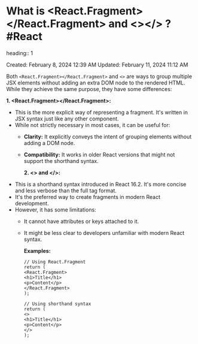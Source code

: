 # What is <React.Fragment></React.Fragment> and <></> ? #React 
heading:: 1

Created: February 8, 2024 12:39 AM
Updated: February 11, 2024 11:12 AM

Both `<React.Fragment></React.Fragment>` and `<>` are ways to group multiple JSX elements without adding an extra DOM node to the rendered HTML. While they achieve the same purpose, they have some differences:

**1. <React.Fragment></React.Fragment>:**
- This is the more explicit way of representing a fragment. It's written in JSX syntax just like any other component.
- While not strictly necessary in most cases, it can be useful for:
	- **Clarity:** It explicitly conveys the intent of grouping elements without adding a DOM node.
	- **Compatibility:** It works in older React versions that might not support the shorthand syntax.
	  
	  **2. <> and </>:**
- This is a shorthand syntax introduced in React 16.2. It's more concise and less verbose than the full tag format.
- It's the preferred way to create fragments in modern React development.
- However, it has some limitations:
	- It cannot have attributes or keys attached to it.
	- It might be less clear to developers unfamiliar with modern React syntax.
	  
	  **Examples:**
	  
	  ```
	  // Using React.Fragment
	  return (
	  <React.Fragment>
	  <h1>Title</h1>
	  <p>Content</p>
	  </React.Fragment>
	  );
	  
	  // Using shorthand syntax
	  return (
	  <>
	  <h1>Title</h1>
	  <p>Content</p>
	  </>
	  );
	  
	  ```